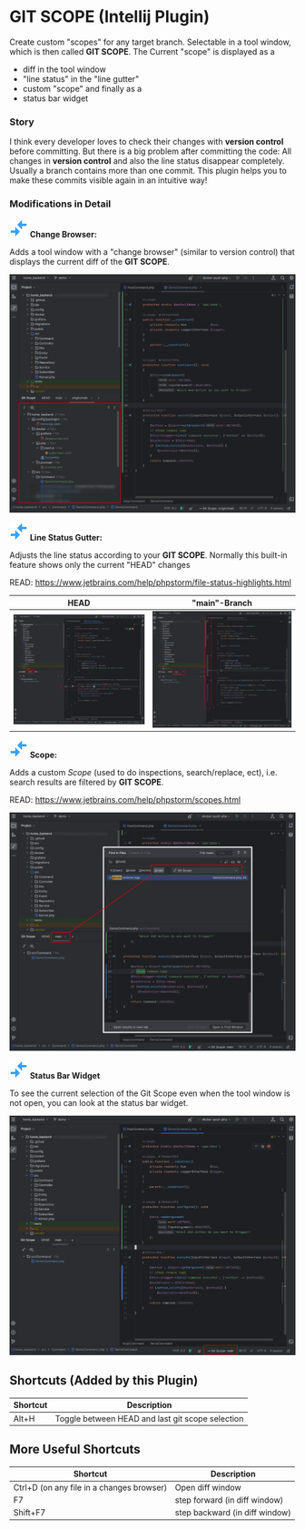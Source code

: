 # GIT SCOPE (Intellij Plugin)

Create custom "scopes" for any target branch. Selectable in a tool window, which is then called **GIT SCOPE**.
The Current "scope" is displayed as a
- diff in the tool window
- "line status" in the "line gutter"
- custom "scope" and finally as a
- status bar widget 

### Story
I think every developer loves to check their changes with **version control** before committing.
But there is a big problem after committing the code: All changes in **version control** and also the line status disappear completely.
Usually a branch contains more than one commit. This plugin helps you to make these commits visible again in an intuitive way!

### Modifications in Detail

![](docs/icon.svg) **Change Browser:**

Adds a tool window with a "change browser" (similar to version control) that displays the current diff of the **GIT SCOPE**.

![](docs/toolwindow.png)

![](docs/icon.svg) **Line Status Gutter:**

Adjusts the line status according to your **GIT SCOPE**. Normally this built-in feature shows only the current "HEAD" changes

READ: https://www.jetbrains.com/help/phpstorm/file-status-highlights.html

| HEAD               | "main"-Branch            |
|--------------------|--------------------------|
| ![](docs/head.png) | ![](docs/linestatus.png) |

![](docs/icon.svg) **Scope:**

Adds a custom *Scope* (used to do inspections, search/replace, ect), i.e. search results are filtered by **GIT SCOPE**.

READ: https://www.jetbrains.com/help/phpstorm/scopes.html

![](docs/scope.png)

![](docs/icon.svg) **Status Bar Widget**

To see the current selection of the Git Scope even when the tool window is not open, you can look at the status bar widget.

![](docs/statusbar.png)

## Shortcuts (Added by this Plugin)
|Shortcut| Description|
| --- |---|
| Alt+H | Toggle between HEAD and last git scope selection|

## More Useful Shortcuts
| Shortcut                                  | Description|
|-------------------------------------------|---|
| Ctrl+D (on any file in a changes browser) | Open diff window|
| F7                                        | step forward (in diff window)|
| Shift+F7                                  | step backward (in diff window)|
